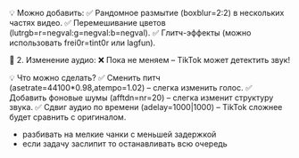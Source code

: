 💡 Можно добавить:
✅ Рандомное размытие (boxblur=2:2) в нескольких частях видео.
✅ Перемешивание цветов (lutrgb=r=negval:g=negval:b=negval).
✅ Глитч-эффекты (можно использовать frei0r=tint0r или lagfun).

🔹 2. Изменение аудио:
❌ Пока не меняем – TikTok может детектить звук!

💡 Что можно сделать?
✅ Сменить питч (asetrate=44100*0.98,atempo=1.02) – слегка изменить голос.
✅ Добавить фоновые шумы (afftdn=nr=20) – слегка изменит структуру звука.
✅ Сдвиг аудио по времени (adelay=1000|1000) – TikTok сложнее будет сравнить с оригиналом.


- разбивать на мелкие чанки с меньшей задержкой
- если задачу заслипит то останавливать всю очередь
